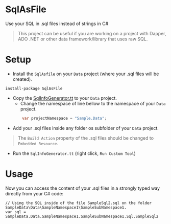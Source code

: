 # SqlAsFile
Use your SQL in .sql files instead of strings in C#

> This project can be useful if you are working on a project with Dapper, ADO .NET or other data framework/library that uses raw SQL.

# Setup
* Install the `SqlAsfile` on your `Data` project (where your .sql files will be created).
```shell
install-package SqlAsFile
```
* Copy the [SqlInfoGenerator.tt](https://github.com/giacomelli/SqlAsFile/blob/master/src/Sample.Data/SqlInfoGenerator.tt) to your `Data` project.
	* Change the namespace of line bellow to the namespace of your `Data` project.
	```csharp
		var projectNamespace = "Sample.Data";
	``` 
* Add your .sql files inside any folder os subfolder of your `Data` project.
> The `Build Action` property of the .sql files should be changed to `Embedded Resource`.
* Run the `SqlInfoGenerator.tt` (right click, `Run Custom Tool`)

# Usage
Now you can access the content of your .sql files in a strongly typed way directly from your C# code:

```
// Using the SQL inside of the file SampleSql2.sql on the folder  SampleData\Data\SampleNamespace1\SampleSubNamespace1.
var sql = SampleData.Data.SampleNamespace1.SampleSubNamespace1.Sql.SampleSql2
``` 
